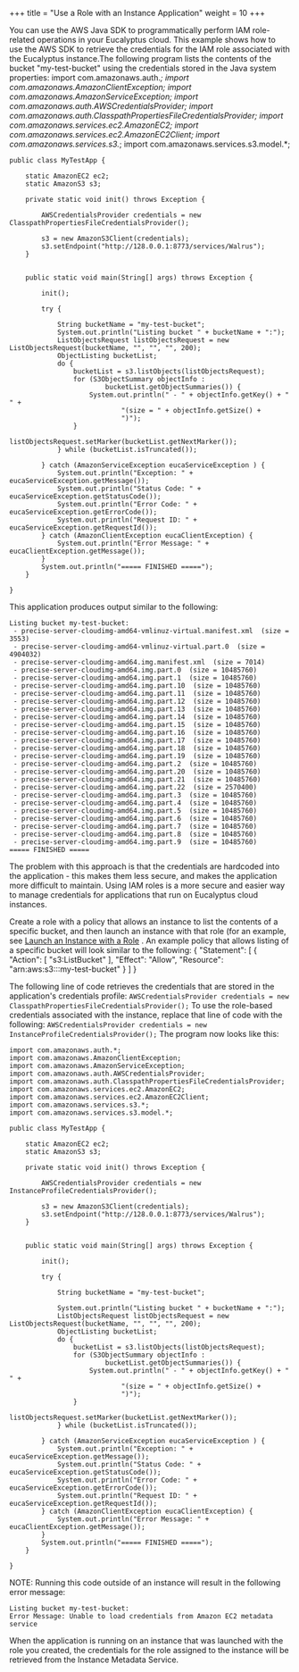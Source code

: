 +++
title = "Use a Role with an Instance Application"
weight = 10
+++

You can use the AWS Java SDK to programmatically perform IAM role-related operations in your Eucalyptus cloud. This example shows how to use the AWS SDK to retrieve the credentials for the IAM role associated with the Eucalyptus instance.The following program lists the contents of the bucket "my-test-bucket" using the credentials stored in the Java system properties: 
    import com.amazonaws.auth.*;
    import com.amazonaws.AmazonClientException;
    import com.amazonaws.AmazonServiceException;
    import com.amazonaws.auth.AWSCredentialsProvider;
    import com.amazonaws.auth.ClasspathPropertiesFileCredentialsProvider;
    import com.amazonaws.services.ec2.AmazonEC2;
    import com.amazonaws.services.ec2.AmazonEC2Client;
    import com.amazonaws.services.s3.*;
    import com.amazonaws.services.s3.model.*;
    
    public class MyTestApp {
    
        static AmazonEC2 ec2;
        static AmazonS3 s3;
    
        private static void init() throws Exception {
    
            AWSCredentialsProvider credentials = new ClasspathPropertiesFileCredentialsProvider();
     
            s3 = new AmazonS3Client(credentials);
            s3.setEndpoint("http://128.0.0.1:8773/services/Walrus");
        }
    
    
        public static void main(String[] args) throws Exception {
    
            init();
    
            try {
               
                String bucketName = "my-test-bucket";           
                System.out.println("Listing bucket " + bucketName + ":");
                ListObjectsRequest listObjectsRequest = new ListObjectsRequest(bucketName, "", "", "", 200);
                ObjectListing bucketList;
                do {
                    bucketList = s3.listObjects(listObjectsRequest);
                    for (S3ObjectSummary objectInfo :
                            bucketList.getObjectSummaries()) {
                        System.out.println(" - " + objectInfo.getKey() + "  " +
                                "(size = " + objectInfo.getSize() +
                                ")");
                    }
                    listObjectsRequest.setMarker(bucketList.getNextMarker());
                } while (bucketList.isTruncated());
    
            } catch (AmazonServiceException eucaServiceException ) {
                System.out.println("Exception: " + eucaServiceException.getMessage());
                System.out.println("Status Code: " + eucaServiceException.getStatusCode());
                System.out.println("Error Code: " + eucaServiceException.getErrorCode());
                System.out.println("Request ID: " + eucaServiceException.getRequestId());
            } catch (AmazonClientException eucaClientException) {
                System.out.println("Error Message: " + eucaClientException.getMessage());
            }
            System.out.println("===== FINISHED =====");
        }
    
    }                    

This application produces output similar to the following: 


    Listing bucket my-test-bucket:
     - precise-server-cloudimg-amd64-vmlinuz-virtual.manifest.xml  (size = 3553)
     - precise-server-cloudimg-amd64-vmlinuz-virtual.part.0  (size = 4904032)
     - precise-server-cloudimg-amd64.img.manifest.xml  (size = 7014)
     - precise-server-cloudimg-amd64.img.part.0  (size = 10485760)
     - precise-server-cloudimg-amd64.img.part.1  (size = 10485760)
     - precise-server-cloudimg-amd64.img.part.10  (size = 10485760)
     - precise-server-cloudimg-amd64.img.part.11  (size = 10485760)
     - precise-server-cloudimg-amd64.img.part.12  (size = 10485760)
     - precise-server-cloudimg-amd64.img.part.13  (size = 10485760)
     - precise-server-cloudimg-amd64.img.part.14  (size = 10485760)
     - precise-server-cloudimg-amd64.img.part.15  (size = 10485760)
     - precise-server-cloudimg-amd64.img.part.16  (size = 10485760)
     - precise-server-cloudimg-amd64.img.part.17  (size = 10485760)
     - precise-server-cloudimg-amd64.img.part.18  (size = 10485760)
     - precise-server-cloudimg-amd64.img.part.19  (size = 10485760)
     - precise-server-cloudimg-amd64.img.part.2  (size = 10485760)
     - precise-server-cloudimg-amd64.img.part.20  (size = 10485760)
     - precise-server-cloudimg-amd64.img.part.21  (size = 10485760)
     - precise-server-cloudimg-amd64.img.part.22  (size = 2570400)
     - precise-server-cloudimg-amd64.img.part.3  (size = 10485760)
     - precise-server-cloudimg-amd64.img.part.4  (size = 10485760)
     - precise-server-cloudimg-amd64.img.part.5  (size = 10485760)
     - precise-server-cloudimg-amd64.img.part.6  (size = 10485760)
     - precise-server-cloudimg-amd64.img.part.7  (size = 10485760)
     - precise-server-cloudimg-amd64.img.part.8  (size = 10485760)
     - precise-server-cloudimg-amd64.img.part.9  (size = 10485760)
    ===== FINISHED =====

The problem with this approach is that the credentials are hardcoded into the application - this makes them less secure, and makes the application more difficult to maintain. Using IAM roles is a more secure and easier way to manage credentials for applications that run on Eucalyptus cloud instances. 

Create a role with a policy that allows an instance to list the contents of a specific bucket, and then launch an instance with that role (for an example, see [Launch an Instance with a Role](roles_tasks_create_role_application.dita) . An example policy that allows listing of a specific bucket will look similar to the following: 
    {
      "Statement": [
        {
          "Action": [
            "s3:ListBucket"
          ],
          "Effect": "Allow",
          "Resource": "arn:aws:s3:::my-test-bucket"
        }
      ]
    }             

The following line of code retrieves the credentials that are stored in the application's credentials profile: `AWSCredentialsProvider credentials = new ClasspathPropertiesFileCredentialsProvider();` To use the role-based credentials associated with the instance, replace that line of code with the following: `AWSCredentialsProvider credentials = new InstanceProfileCredentialsProvider();` The program now looks like this: 


    import com.amazonaws.auth.*;
    import com.amazonaws.AmazonClientException;
    import com.amazonaws.AmazonServiceException;
    import com.amazonaws.auth.AWSCredentialsProvider;
    import com.amazonaws.auth.ClasspathPropertiesFileCredentialsProvider;
    import com.amazonaws.services.ec2.AmazonEC2;
    import com.amazonaws.services.ec2.AmazonEC2Client;
    import com.amazonaws.services.s3.*;
    import com.amazonaws.services.s3.model.*;
    
    public class MyTestApp {
    
        static AmazonEC2 ec2;
        static AmazonS3 s3;
    
        private static void init() throws Exception {
    
            AWSCredentialsProvider credentials = new InstanceProfileCredentialsProvider();
     
            s3 = new AmazonS3Client(credentials);
            s3.setEndpoint("http://128.0.0.1:8773/services/Walrus");
        }
    
    
        public static void main(String[] args) throws Exception {
    
            init();
    
            try {
               
                String bucketName = "my-test-bucket";
               
                System.out.println("Listing bucket " + bucketName + ":");
                ListObjectsRequest listObjectsRequest = new ListObjectsRequest(bucketName, "", "", "", 200);
                ObjectListing bucketList;
                do {
                    bucketList = s3.listObjects(listObjectsRequest);
                    for (S3ObjectSummary objectInfo :
                            bucketList.getObjectSummaries()) {
                        System.out.println(" - " + objectInfo.getKey() + "  " +
                                "(size = " + objectInfo.getSize() +
                                ")");
                    }
                    listObjectsRequest.setMarker(bucketList.getNextMarker());
                } while (bucketList.isTruncated());
    
            } catch (AmazonServiceException eucaServiceException ) {
                System.out.println("Exception: " + eucaServiceException.getMessage());
                System.out.println("Status Code: " + eucaServiceException.getStatusCode());
                System.out.println("Error Code: " + eucaServiceException.getErrorCode());
                System.out.println("Request ID: " + eucaServiceException.getRequestId());
            } catch (AmazonClientException eucaClientException) {
                System.out.println("Error Message: " + eucaClientException.getMessage());
            }
            System.out.println("===== FINISHED =====");
        }
    
    }

NOTE: Running this code outside of an instance will result in the following error message: 


    Listing bucket my-test-bucket:
    Error Message: Unable to load credentials from Amazon EC2 metadata service



When the application is running on an instance that was launched with the role you created, the credentials for the role assigned to the instance will be retrieved from the Instance Metadata Service. 